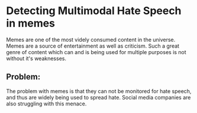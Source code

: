 # Detecting Multimodal Hate Speech in memes
Memes are one of the most videly consumed content in the universe. Memes are a source of entertainment as well as criticism.
Such a great genre of content which can and is being used for multiple purposes is not without it's weaknesses.

## Problem:

The problem with memes is that they can not be monitored for hate speech, and thus are widely being used to spread hate.
Social media companies are also struggling with this menace.
